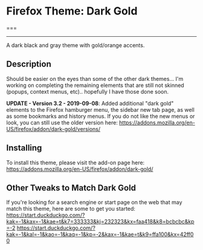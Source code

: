 # Firefox Theme: Dark Gold
===

---

A dark black and gray theme with gold/orange accents. 

## Description
Should be easier on the eyes than some of the other dark themes... I'm working on completing the remaining elements that are still not skinned (popups, context menus, etc).. hopefully I have those done soon.

<b>UPDATE - Version 3.2 - 2019-09-08</b>: Added additional "dark gold" elements to the Firefox hamburger menu, the sidebar new tab page, as well as some bookmarks and history menus. If you do not like the new menus or look, you can still use the older version here: https://addons.mozilla.org/en-US/firefox/addon/dark-gold/versions/



## Installing

To install this theme, please visit the add-on page here: https://addons.mozilla.org/en-US/firefox/addon/dark-gold/


## Other Tweaks to Match Dark Gold

If you're looking for a search engine or start page on the web that may match this theme, here are some to get you started: 
https://start.duckduckgo.com/?kak=-1&kax=-1&kae=t&k7=333333&kj=232323&kx=faa418&k8=bcbcbc&kp=-2
https://start.duckduckgo.com/?kak=-1&kal=-1&kao=-1&kaq=-1&kp=-2&kax=-1&kae=t&k9=ffa100&kx=42ff00
